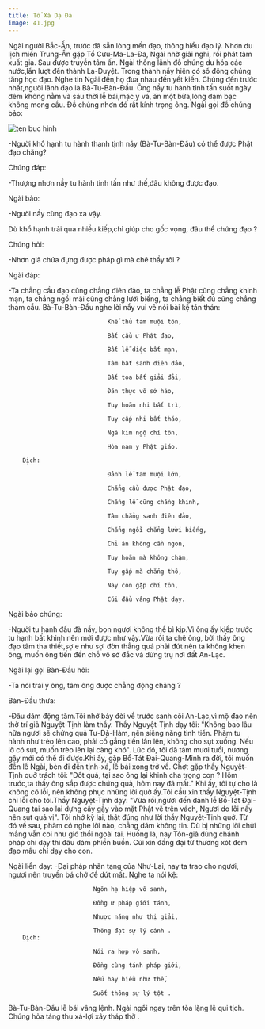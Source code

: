 ```yaml
---
title: Tổ Xà Dạ Đa
image: 41.jpg
---
```


Ngài người Bắc-Ấn, trước đã sẵn lòng mến đạo, thông hiểu đạo lý. Nhơn du lịch miền Trung-Ấn gặp Tổ Cưu-Ma-La-Đa, Ngài nhờ giải nghi, rồi phát tâm xuất gia. Sau được truyền tâm ấn. Ngài thống lãnh đồ chúng du hóa các nước,lần lượt đến thành La-Duyệt. Trong thành nầy hiện có số đông chúng tăng học đạo. Nghe tin Ngài đến,họ đua nhau đến yết kiến. Chúng đến trước nhất,người lãnh đạo là Bà-Tu-Bàn-Đầu. Ông nầy tu hành tinh tấn suốt ngày đêm không nằm và sáu thời lễ bái,mặc y vá, ăn một bữa,lòng đạm bạc không mong cầu. Đồ chúng nhơn đó rất kính trọng ông. Ngài gọi đồ chúng bảo:

![ten buc hinh](http://phatgiaolaichau.vn/Images/News/bizmac_News_full_09372015_023742.jpg "ten buc hinh")

-Người khổ hạnh tu hành thanh tịnh nầy (Bà-Tu-Bàn-Đầu) có thể được Phật đạo chăng?

Chúng đáp:

-Thượng nhơn nầy tu hành tinh tấn như thế,đâu không được đạo.

Ngài bảo:

-Người nầy cùng đạo xa vậy.

Dù khổ hạnh trải qua nhiều kiếp,chỉ giúp cho gốc vọng, đâu thể chứng đạo ?

Chúng hỏi:

-Nhơn giả chứa đựng được pháp gì mà chê thầy tôi ?

Ngài đáp:

-Ta chẳng cầu đạo cũng chẳng điên đảo, ta chẳng lễ Phật cũng chẳng khinh mạn, ta chẳng ngồi mãi cũng chẳng lười biếng, ta chẳng biết đủ cũng chẳng tham cầu. Bà-Tu-Bàn-Đầu nghe lời nầy vui vẻ nói bài kệ tán thán:

                                Khể thủ tam muội tôn,

                                Bất cầu ư Phật đạo,

                                Bất lễ diệc bất mạn,

                                Tâm bất sanh điên đảo,

                                Bất tọa bất giải đải,

                                Đãn thực vô sở hảo,

                                Tuy hoãn nhi bất trì,

                                Tuy cấp nhi bất tháo,

                                Ngã kim ngộ chí tôn,

                                Hòa nam y Phật giáo.

        Dịch:

                                Đảnh lễ tam muội lớn,

                                Chẳng cầu được Phật đạo,

                                Chẳng lễ cũng chẳng khinh,

                                Tâm chẳng sanh điên đảo,

                                Chẳng ngồi chẳng lười biếng,

                                Chỉ ăn không cần ngon,

                                Tuy hoãn mà không chậm,

                                Tuy gấp mà chẳng thô,

                                Nay con gặp chí tôn,

                                Cúi đầu vâng Phật dạy.

Ngài bảo chúng:

-Người tu hạnh đầu đà nầy, bọn ngươi không thể bì kịp.Vì ông ấy kiếp trước tu hạnh bất khinh nên mới được như vậy.Vừa rồi,ta chê ông, bởi thấy ông đạo tâm tha thiết,sợ e như sợi đờn thẳng quá phải đứt nên ta không khen ông, muốn ông tiến đến chỗ vô sở đắc và dừng trụ nơi đất An-Lạc.

Ngài lại gọi Bàn-Đầu hỏi:

-Ta nói trái ý ông, tâm ông được chẳng động chăng ?

Bàn-Đầu thưa:

-Đâu dám động tâm.Tôi nhớ bảy đời về trước sanh cõi An-Lạc,vì mộ đạo nên thờ trí giả Nguyệt-Tịnh làm thầy. Thầy Nguyệt-Tịnh dạy tôi: "Không bao lâu nữa ngươi sẽ chứng quả Tư-Đà-Hàm, nên siêng năng tinh tiến. Phàm tu hành như trèo lên cao, phải cố gắng tiến lần lên, không cho sụt xuống. Nếu lỡ có sụt, muốn trèo lên lại càng khó". Lúc đó, tôi đã tám mươi tuổi, nương gậy mới có thể đi được.Khi ấy, gặp Bồ-Tát Đại-Quang-Minh ra đời, tôi muốn đến lễ Ngài, bèn đi đến tịnh-xá, lễ bái xong trở về. Chợt gặp thầy Nguyệt-Tịnh quở trách tôi: "Dốt quá, tại sao ông lại khinh cha trọng con ? Hôm trước,ta thấy ông sắp được chứng quả, hôm nay đã mất." Khi ấy, tôi tự cho là không có lỗi, nên không phục những lời quở ấy.Tôi cầu xin thầy Nguyệt-Tịnh chỉ lỗi cho tôi.Thầy Nguyệt-Tịnh dạy: "Vừa rồi,ngươi đến đảnh lễ Bồ-Tát Đại-Quang tại sao lại dựng cây gậy vào mặt Phật vẽ trên vách, Ngươi do lỗi nầy nên sụt quả vị". Tôi nhớ kỹ lại, thật đúng như lời thầy Nguyệt-Tịnh quở. Từ đó về sau, phàm có nghe lời nào, chẳng dám không tin. Dù bị những lời chửi mắng vẫn coi như gió thổi ngoài tai. Huống là, nay Tôn-giả dùng chánh pháp chỉ dạy thì đâu dám phiền buồn. Cúi xin đấng đại từ thương xót đem đạo mầu chỉ dạy cho con.

Ngài liền dạy: -Đại pháp nhãn tạng của Như-Lai, nay ta trao cho ngươi, ngươi nên truyền bá chớ để dứt mất. Nghe ta nói kệ:
    
                            Ngôn hạ hiệp vô sanh,

                            Đồng ư pháp giới tánh,

                            Nhược năng như thị giải,

                            Thông đạt sự lý cánh .
        Dịch:

                            Nói ra hợp vô sanh,

                            Đồng cùng tánh pháp giới,

                            Nếu hay hiểu như thế,

                            Suốt thông sự lý tột .
    

Bà-Tu-Bàn-Đầu lễ bái vâng lệnh. Ngài ngồi ngay trên tòa lặng lẽ qui tịch. Chúng hỏa táng thu xá-lợi xây tháp thờ .